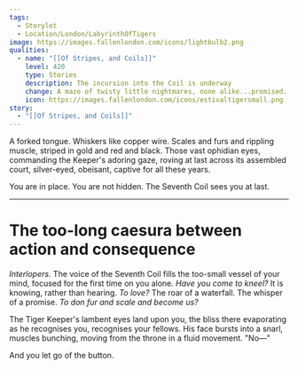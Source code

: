 ```yaml
---
tags:
  - Storylet
  - Location/London/LabyrinthOfTigers
image: https://images.fallenlondon.com/icons/lightbulb2.png
qualities:
  - name: "[[Of Stripes, and Coils]]"
    level: 420
    type: Stories
    description: The incursion into the Coil is underway
    change: A maze of twisty little nightmares, none alike...promised.
    icon: https://images.fallenlondon.com/icons/estivaltigersmall.png
story:
  - "[[Of Stripes, and Coils]]"
---
```

A forked tongue. Whiskers like copper wire. Scales and furs and rippling muscle, striped in gold and red and black. Those vast ophidian eyes, commanding the Keeper's adoring gaze, roving at last across its assembled court, silver-eyed, obeisant, captive for all these years.

You are in place. You are not hidden. The Seventh Coil sees you at last.

---

# The too-long caesura between action and consequence

_Interlopers._ The voice of the Seventh Coil fills the too-small vessel of your mind, focused for the first time on you alone. _Have you come to kneel?_ It is knowing, rather than hearing. _To love?_ The roar of a waterfall. The whisper of a promise. _To don fur and scale and become us?_

The Tiger Keeper's lambent eyes land upon you, the bliss there evaporating as he recognises you, recognises your fellows. His face bursts into a snarl, muscles bunching, moving from the throne in a fluid movement. "No—"

And you let go of the button.